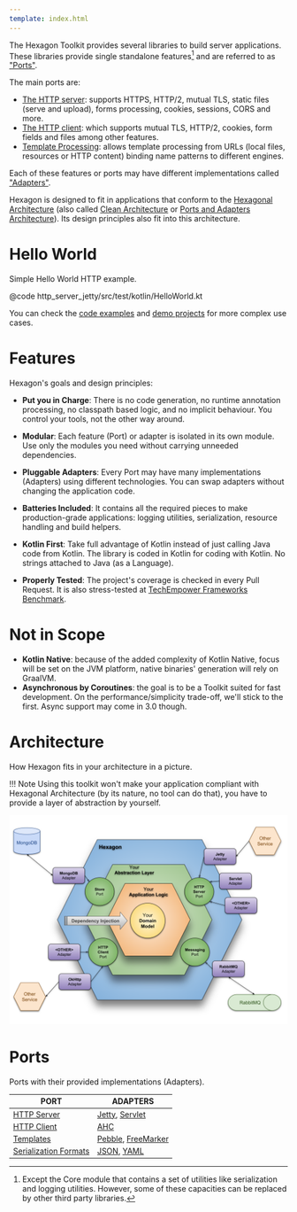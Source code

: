```yaml
---
template: index.html
---
```


The Hexagon Toolkit provides several libraries to build server applications. These libraries provide
single standalone features[^1] and are referred to as ["Ports"][Ports and Adapters Architecture].

The main ports are:

* [The HTTP server]: supports HTTPS, HTTP/2, mutual TLS, static files (serve and upload), forms
  processing, cookies, sessions, CORS and more.
* [The HTTP client]: which supports mutual TLS, HTTP/2, cookies, form fields and files among other
  features.
* [Template Processing]: allows template processing from URLs (local files, resources or HTTP
  content) binding name patterns to different engines.

Each of these features or ports may have different implementations called
["Adapters"][Ports and Adapters Architecture].

Hexagon is designed to fit in applications that conform to the [Hexagonal Architecture] (also called
[Clean Architecture] or [Ports and Adapters Architecture]). Its design principles also fit into this
architecture.

[^1]: Except the Core module that contains a set of utilities like serialization and logging
utilities. However, some of these capacities can be replaced by other third party libraries.

[The HTTP server]: /port_http_server/
[The HTTP client]: /port_http_client/
[Template Processing]: /port_templates/
[Hexagonal Architecture]: http://fideloper.com/hexagonal-architecture
[Clean Architecture]: https://8thlight.com/blog/uncle-bob/2012/08/13/the-clean-architecture.html
[Ports and Adapters Architecture]: https://herbertograca.com/2017/09/14/ports-adapters-architecture

# Hello World

Simple Hello World HTTP example.

@code http_server_jetty/src/test/kotlin/HelloWorld.kt

You can check the [code examples] and [demo projects] for more complex use cases.

[code examples]: /examples/http_server_examples/
[demo projects]: /examples/example_projects/

# Features

Hexagon's goals and design principles:

* **Put you in Charge**: There is no code generation, no runtime annotation processing, no classpath
  based logic, and no implicit behaviour. You control your tools, not the other way around.

* **Modular**: Each feature (Port) or adapter is isolated in its own module. Use only the modules
  you need without carrying unneeded dependencies.

* **Pluggable Adapters**: Every Port may have many implementations (Adapters) using different
  technologies. You can swap adapters without changing the application code.

* **Batteries Included**: It contains all the required pieces to make production-grade applications:
  logging utilities, serialization, resource handling and build helpers.

* **Kotlin First**: Take full advantage of Kotlin instead of just calling Java code from Kotlin. The
  library is coded in Kotlin for coding with Kotlin. No strings attached to Java (as a Language).

* **Properly Tested**: The project's coverage is checked in every Pull Request. It is also
  stress-tested at [TechEmpower Frameworks Benchmark][benchmark].

[^2]: However, you can replace the core DI implementation with any other library.

[benchmark]: https://www.techempower.com/benchmarks

# Not in Scope

* **Kotlin Native**: because of the added complexity of Kotlin Native, focus will be set on the JVM
  platform, native binaries' generation will rely on GraalVM.
* **Asynchronous by Coroutines**: the goal is to be a Toolkit suited for fast development. On the
  performance/simplicity trade-off, we'll stick to the first. Async support may come in 3.0 though.

# Architecture

How Hexagon fits in your architecture in a picture.

!!! Note
    Using this toolkit won't make your application compliant with Hexagonal Architecture (by its
    nature, no tool can do that), you have to provide a layer of abstraction by yourself.

![architecture](/img/architecture.svg)

# Ports

Ports with their provided implementations (Adapters).

| PORT                    | ADAPTERS
|-------------------------|---------
| [HTTP Server]           | [Jetty], [Servlet]
| [HTTP Client]           | [AHC]
| [Templates]             | [Pebble], [FreeMarker]
| [Serialization Formats] | [JSON], [YAML]

[HTTP Server]: /port_http_server
[Jetty]: /http_server_jetty
[Servlet]: /http_server_servlet
[HTTP Client]: /port_http_client
[AHC]: /http_client_ahc
[Templates]: /port_templates
[Pebble]: /templates_pebble
[FreeMarker]: /templates_freemarker
[Serialization Formats]: /hexagon_core/#serialization
[JSON]: /hexagon_core/com.hexagonkt.serialization/-json
[YAML]: /serialization_yaml/com.hexagonkt.serialization/-yaml
